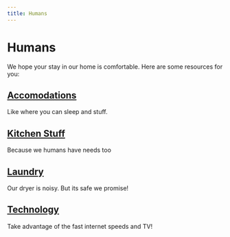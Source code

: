 ```yaml
---
title: Humans
---
```

# Humans <i class="fa-solid fa-person-half-dress"></i>
We hope your stay in our home is comfortable. Here are some resources for you:

## [<i class="fa-solid fa-bed"></i> Accomodations ](human-care/accomodations) 

Like where you can sleep and stuff. 

## [<i class="fa-solid fa-kitchen-set"></i> Kitchen Stuff](human-care/food-and-drink)

Because we humans have needs too

## [<i class="fa-solid fa-jug-detergent"></i> Laundry](human-care/laundry)

Our dryer is noisy. But its safe we promise!

## [<i class="fa-solid fa-microchip"></i> Technology](human-care/technology)

Take advantage of the fast internet speeds and TV!